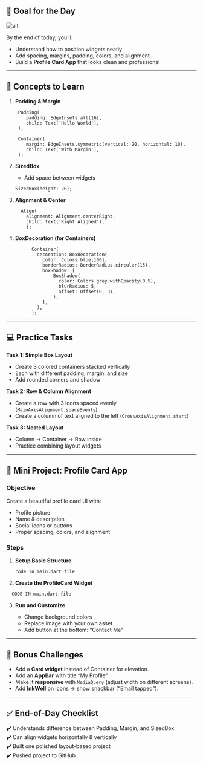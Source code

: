 ## 🎯 **Goal for the Day**

![alt](/day7/flutter_01.png)

By the end of today, you’ll:

- Understand how to position widgets neatly
- Add spacing, margins, padding, colors, and alignment
- Build a **Profile Card App** that looks clean and professional

---

## 🧠 **Concepts to Learn**

1. **Padding & Margin**

   ```
    Padding(
       padding: EdgeInsets.all(16),
       child: Text('Hello World'),
    );

    Container(
       margin: EdgeInsets.symmetric(vertical: 20, horizontal: 10),
       child: Text('With Margin'),
    );

   ```

2. **SizedBox**

   - Add space between widgets

   `SizedBox(height: 20);`

3. **Alignment & Center**

   ```
     Align(
       alignment: Alignment.centerRight,
       child: Text('Right Aligned'),
       );

   ```

4. **BoxDecoration (for Containers)**

   ```
         Container(
           decoration: BoxDecoration(
             color: Colors.blue[100],
             borderRadius: BorderRadius.circular(15),
             boxShadow: [
                 BoxShadow(
                   color: Colors.grey.withOpacity(0.5),
                   blurRadius: 5,
                   offset: Offset(0, 3),
                 ),
             ],
           ),
         );
   ```

---

## 💻 **Practice Tasks**

**Task 1: Simple Box Layout**

- Create 3 colored containers stacked vertically
- Each with different padding, margin, and size
- Add rounded corners and shadow

**Task 2: Row & Column Alignment**

- Create a row with 3 icons spaced evenly (`MainAxisAlignment.spaceEvenly`)
- Create a column of text aligned to the left (`CrossAxisAlignment.start`)

**Task 3: Nested Layout**

- Column → Container → Row inside
- Practice combining layout widgets

---

## 🚀 **Mini Project: Profile Card App**

### **Objective**

Create a beautiful profile card UI with:

- Profile picture
- Name & description
- Social icons or buttons
- Proper spacing, colors, and alignment

### **Steps**

1. **Setup Basic Structure**
   ```
   code in main.dart file
   ```
2. **Create the ProfileCard Widget**

```
  CODE IN main.dart file
```

3. **Run and Customize**

   - Change background colors
   - Replace image with your own asset
   - Add button at the bottom: “Contact Me”

---

## 🧩 **Bonus Challenges**

- Add a **Card widget** instead of Container for elevation.
- Add an **AppBar** with title “My Profile”.
- Make it **responsive** with `MediaQuery` (adjust width on different screens).
- Add **InkWell** on icons → show snackbar (“Email tapped”).

---

## ✅ **End-of-Day Checklist**

✔️ Understands difference between Padding, Margin, and SizedBox  
✔️ Can align widgets horizontally & vertically  
✔️ Built one polished layout-based project  
✔️ Pushed project to GitHub
